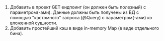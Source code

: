  1. Добавить в проект GET ендпоинт (он должен быть полезный) с параметром(-ами). Данные должны быть получены из БД с помощью "кастомного" запроса (@Query) с параметром(-ами) ко вложенной сущности.
 2. Добавить простейший кэш в виде in-memory Map (в виде отдельного бина).
